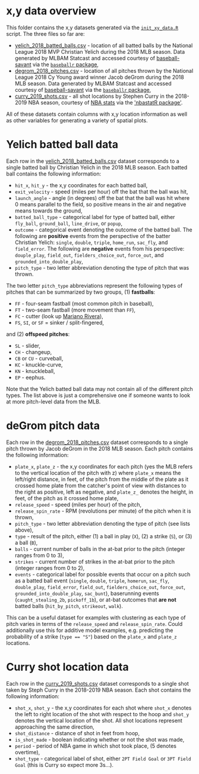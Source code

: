 # x,y data overview

This folder contains the x,y datasets generated via the [`init_xy_data.R`](https://github.com/ryurko/CMSACamp/blob/master/R/init_xy_data.R)
script. The three files so far are:

* [yelich_2018_batted_balls.csv](https://raw.githubusercontent.com/ryurko/CMSACamp/master/data/xy_examples/yelich_2018_batted_balls.csv?token=AFKSV7CG6U5YLOM3SG7EFMS47KBF2) - location of all batted balls by the National League 2018 MVP Christian Yelich during the 2018 MLB season. Data generated by MLBAM Statcast and accessed courtesy of [baseball-savant](https://baseballsavant.mlb.com/) via the [`baseballr` package](http://billpetti.github.io/baseballr/),
* [degrom_2018_pitches.csv](https://raw.githubusercontent.com/ryurko/CMSACamp/master/data/xy_examples/degrom_2018_pitches.csv?token=AFKSV7B27TMNEOVLV5WF2O247KBHY) - location of all pitches thrown by the National League 2018 Cy Young award winner Jacob deGrom during the 2018 MLB season. Data generated by MLBAM Statcast and accessed courtesy of [baseball-savant](https://baseballsavant.mlb.com/) via the [`baseballr` package](http://billpetti.github.io/baseballr/),
* [curry_2019_shots.csv](https://raw.githubusercontent.com/ryurko/CMSACamp/master/data/xy_examples/curry_2019_shots.csv?token=AFKSV7D5XTTXCCG7NV25MIS47KBKY) - all shot locations by Stephen Curry in the 2018-2019 NBA season, courtesy of [NBA stats](https://stats.nba.com/) via the ['nbastatR package'](http://asbcllc.com/nbastatR/index.html).

All of these datasets contain columns with x,y location information as well
as other variables for generating a variety of spatial plots. 

# Yelich batted ball data

Each row in the [yelich_2018_batted_balls.csv](https://raw.githubusercontent.com/ryurko/CMSACamp/master/data/xy_examples/yelich_2018_batted_balls.csv?token=AFKSV7CG6U5YLOM3SG7EFMS47KBF2) dataset corresponds to a 
single batted ball by Christian Yelich in the 2018 MLB season. Each batted ball
contains the following information:

* `hit_x`, `hit_y` - the x,y coordinates for each batted ball,
* `exit_velocity` - speed (miles per hour) off the bat that the ball was hit,
* `launch_angle` - angle (in degrees) off the bat that the ball was hit where 0 means parallel to the field, so positive means in the air and negative means towards the ground,
* `batted_ball_type` - categorical label for type of batted ball, either `fly_ball`, `ground_ball`, `line_drive`, or `popup`,
* `outcome` - categorical event denoting the outcome of the batted ball. The following are __positive__ events from the perspective of the batter Christian Yelich: `single`, `double`, `triple`, `home_run`, `sac_fly`, and `field_error`. The following are __negative__ events from his perspective: `douple_play`, `field_out`, `fielders_choice_out`, `force_out`, and `grounded_into_double_play`,
* `pitch_type` - two letter abbreviation denoting the type of pitch that was thrown.

The two letter `pitch_type` abbreviations represent the following types of pitches
that can be summarized by two groups, (1) __fastballs__:

* `FF` - four-seam fastball (most common pitch in baseball),
* `FT` - two-seam fastball (more movement than `FF`),
* `FC` - cutter (look up [Mariano Rivera](https://bleacherreport.com/articles/1737396-visual-breakdown-of-the-rise-dominance-of-mariano-riveras-cutter)),
* `FS`, `SI`, or `SF` = sinker / split-fingered,

and (2) __offspeed pitches__:

* `SL` - slider,
* `CH` - changeup,
* `CB` or `CU` - curveball,
* `KC` - knuckle-curve,
* `KN` - knuckleball,
* `EP` - eephus.

Note that the Yelich batted ball data may not contain all of the different pitch
types. The list above is just a comprehensive one if someone wants to look at more
pitch-level data from the MLB.

# deGrom pitch data

Each row in the [degrom_2018_pitches.csv](https://raw.githubusercontent.com/ryurko/CMSACamp/master/data/xy_examples/degrom_2018_pitches.csv?token=AFKSV7B27TMNEOVLV5WF2O247KBHY) dataset corresponds to a 
single pitch thrown by Jacob deGrom in the 2018 MLB season. Each pitch contains
the following information:

* `plate_x`, `plate_z` - the x,y coordinates for each pitch (yes the MLB refers to the vertical location of the pitch with z) where `plate_x` means the left/right distance, in feet, of the pitch from the middle of the plate as it crossed home plate from the catcher's point of view with distances to the right as positive, left as negative, and `plate_z_` denotes the height, in feet, of the pitch as it crossed home plate,
* `release_speed` - speed (miles per hour) of the pitch,
* `release_spin_rate` - RPM (revolutions per minute) of the pitch when it is thrown,
* `pitch_type` - two letter abbreviation denoting the type of pitch (see lists above),
* `type` - result of the pitch, either (1) a ball in play (`X`), (2) a strike (`S`), or (3) a ball (`B`),
* `balls` - current number of balls in the at-bat prior to the pitch (integer ranges from 0 to 3),
* `strikes` - current number of strikes in the at-bat prior to the pitch (integer ranges from 0 to 2),
* `events` - categorical label for possible events that occur on a pitch such as a batted ball event (`single`, `double`, `triple`, `homerun`, `sac_fly`, `double_play`, `field_error`, `field_out`, `fielders_choice_out`, `force_out`, `grounded_into_double_play`, `sac_bunt`), baserunning events (`caught_stealing_2b`, `pickoff_1b`), or at-bat outcomes that __are not__ batted balls (`hit_by_pitch`, `strikeout`, `walk`).

This can be a useful dataset for examples with clustering as each type of pitch
varies in terms of the `release_speed` and `release_spin_rate`. Could additionally
use this for additive model examples, e.g. predicting the probability of a strike (`type == "S"`)
based on the `plate_x` and `plate_z` locations.

# Curry shot location data

Each row in the [curry_2019_shots.csv](https://raw.githubusercontent.com/ryurko/CMSACamp/master/data/xy_examples/curry_2019_shots.csv?token=AFKSV7D5XTTXCCG7NV25MIS47KBKY) dataset corresponds to a 
single shot taken by Steph Curry in the 2018-2019 NBA season. Each shot contains
the following information:

* `shot_x`, `shot_y` - the x,y coordinates for each shot where `shot_x` denotes
the left to right location of the shot with respect to the hoop and `shot_y` denotes
the vertical location of the shot. All shot locations represent approaching the
same direction,
* `shot_distance` - distance of shot in feet from hoop,
* `is_shot_made` - boolean indicating whether or not the shot was made,
* `period` - period of NBA game in which shot took place, (5 denotes overtime),
* `shot_type` - categorical label of shot, either `2PT Field Goal` or `3PT Field Goal` (this is Curry so expect more 3s...).


